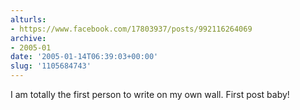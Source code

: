 ```yaml
---
alturls:
- https://www.facebook.com/17803937/posts/992116264069
archive:
- 2005-01
date: '2005-01-14T06:39:03+00:00'
slug: '1105684743'
---
```


I am totally the first person to write on my own wall. First post baby!

